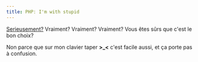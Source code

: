 ```yaml
---
title: PHP: I'm with stupid
---
```


[Serieusement?](http://developers.slashdot.org/article.pl?sid=08/10/26/1610259
) Vraiment? Vraiment? Vraiment? Vous êtes sûrs que c'est le bon choix?

Non parce que sur mon clavier taper **>_<** c'est facile aussi, et ça porte
pas à confusion.

